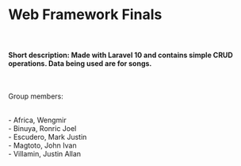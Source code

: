 <h1>Web Framework Finals</h1> <br>
<h4>Short description: Made with Laravel 10 and contains simple CRUD operations. Data being used are for songs. </h4> <br>
<p>Group members:</p> <br>
- Africa, Wengmir <br>
- Binuya, Ronric Joel <br>
- Escudero, Mark Justin <br>
- Magtoto, John Ivan <br>
- Villamin, Justin Allan <br>
